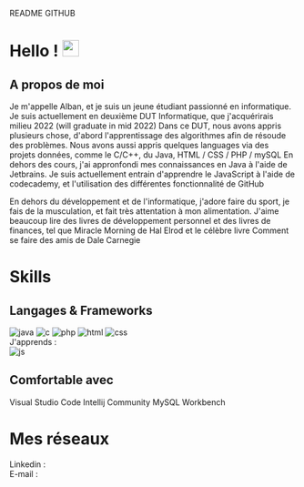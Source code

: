 README GITHUB
# Hello ! <img src="https://media.giphy.com/media/hvRJCLFzcasrR4ia7z/giphy.gif" width="29px">

## A propos de moi
Je m'appelle Alban, et je suis un jeune étudiant passionné en informatique. Je suis actuellement en deuxième DUT Informatique, que j'acquérirais milieu 2022 (will graduate in mid 2022)
Dans ce DUT, nous avons appris plusieurs chose, d'abord l'apprentissage des algorithmes afin de résoude des problèmes. Nous avons aussi appris quelques languages via des projets données, comme le C/C++, du Java, HTML / CSS / PHP / mySQL
En dehors des cours, j'ai appronfondi mes connaissances en Java à l'aide de Jetbrains.
Je suis actuellement entrain d'apprendre le JavaScript à l'aide de codecademy, et l'utilisation des différentes fonctionnalité de GitHub

En dehors du développement et de l'informatique, j'adore faire du sport, je fais de la musculation, et fait très attentation à mon alimentation.
J'aime beaucoup lire des livres de développement personnel et des livres de finances, tel que Miracle Morning de Hal Elrod et le célèbre livre Comment se faire des amis de Dale Carnegie

# Skills

## Langages & Frameworks
![java](https://img.shields.io/badge/Java-ED8B00?style=for-the-badge&logo=java&logoColor=white)
![c](https://img.shields.io/badge/C-00599C?style=for-the-badge&logo=c&logoColor=white)
![php](https://img.shields.io/badge/PHP-777BB4?style=for-the-badge&logo=php&logoColor=white)
![html](https://img.shields.io/badge/HTML5-E34F26?style=for-the-badge&logo=html5&logoColor=white)
![css](https://img.shields.io/badge/CSS-239120?&style=for-the-badge&logo=css3&logoColor=white)<br>
J'apprends : <br>
![js](https://img.shields.io/badge/JavaScript-F7DF1E?style=for-the-badge&logo=javascript&logoColor=black)
## Comfortable avec
Visual Studio Code
Intellij Community
MySQL Workbench


# Mes réseaux
Linkedin :<br/>
E-mail :
<!---
Alban-Ktz/Alban-Ktz is a ✨ special ✨ repository because its `README.md` (this file) appears on your GitHub profile.
You can click the Preview link to take a look at your changes.
--->
